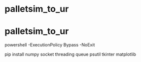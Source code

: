 # palletsim_to_ur
# palletsim_to_ur

powershell -ExecutionPolicy Bypass -NoExit

pip install numpy socket threading queue psutil tkinter matplotlib